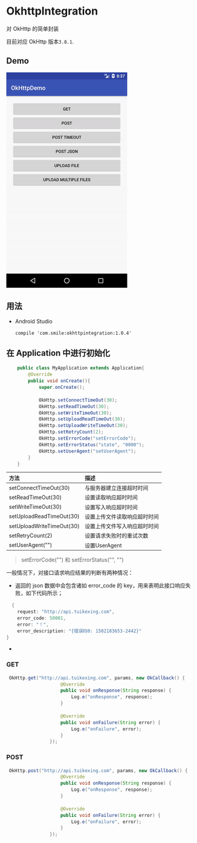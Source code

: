 # OkhttpIntegration

对 OkHttp 的简单封装

目前对应 OkHttp 版本`3.8.1`.

## Demo
<img src="gif/demo01.gif" alt="demo"/>


## 用法

* Android Studio
	
	```
	compile 'com.smile:okhttpintegration:1.0.4'
	```
	
## 在 Application 中进行初始化
```java
    public class MyApplication extends Application{	
        @Override
        public void onCreate(){
            super.onCreate();

            OkHttp.setConnectTimeOut(30);
            OkHttp.setReadTimeOut(30);
            OkHttp.setWriteTimeOut(30);
            OkHttp.setUploadReadTimeOut(30);
            OkHttp.setUploadWriteTimeOut(30);
            OkHttp.setRetryCount(2);
            OkHttp.setErrorCode("setErrorCode");
            OkHttp.setErrorStatus("state", "0000");
            OkHttp.setUserAgent("setUserAgent");
        }
    }
```


|方法                        |    描述                  |
|:--------                  | :--------                 |
|setConnectTimeOut(30)      |与服务器建立连接超时时间    |
|setReadTimeOut(30)         |设置读取响应超时时间        |
|setWriteTimeOut(30)        |设置写入响应超时时间        |
|setUploadReadTimeOut(30)   |设置上传文件读取响应超时时间 |
|setUploadWriteTimeOut(30)  |设置上传文件写入响应超时时间 |
|setRetryCount(2)           |设置请求失败时的重试次数      |
|setUserAgent("")           |设置UserAgent                |

>setErrorCode("") 和 setErrorStatus("", "")


一般情况下，对接口请求响应结果的判断有两种情况：
- 返回的 json 数据中会包含诸如 error_code 的 key，用来表明此接口响应失败，如下代码所示；
```java
  {
    request: "http://api.tuikexing.com",
    error_code: 50001,
    error: "！",
    error_description: "{错误码0: 1502183653-2442}"
}
```
- 

### GET

```java
 OkHttp.get("http://api.tuikexing.com", params, new OkCallback() {
                    @Override
                    public void onResponse(String response) {
                        Log.e("onResponse", response);
                    }

                    @Override
                    public void onFailure(String error) {
                        Log.e("onFailure", error);
                    }
                });
```

### POST

```java
 OkHttp.post("http://api.tuikexing.com", params, new OkCallback() {
                    @Override
                    public void onResponse(String response) {
                        Log.e("onResponse", response);
                    }

                    @Override
                    public void onFailure(String error) {
                        Log.e("onFailure", error);
                    }
                });

```




